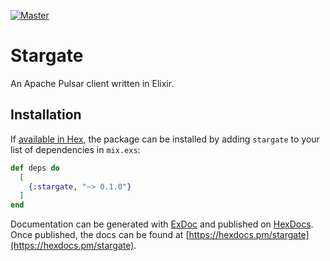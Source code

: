 [![Master](https://travis-ci.org/jeffgrunewald/stargate.svg?branch=master)](https://travis-ci.org/jeffgrunewald/stargate)

# Stargate

An Apache Pulsar client written in Elixir.

## Installation

If [available in Hex](https://hex.pm/docs/publish), the package can be installed
by adding `stargate` to your list of dependencies in `mix.exs`:

```elixir
def deps do
  [
    {:stargate, "~> 0.1.0"}
  ]
end
```

Documentation can be generated with [ExDoc](https://github.com/elixir-lang/ex_doc)
and published on [HexDocs](https://hexdocs.pm). Once published, the docs can
be found at [https://hexdocs.pm/stargate](https://hexdocs.pm/stargate).
